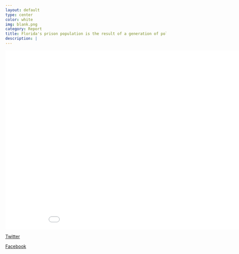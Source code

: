 ```yaml
---
layout: default
type: center
color: white
img: blank.png
category: Report
title: Florida's prison population is the result of a generation of policy decisions - some with unintended consequences.
description: |
---
```


<iframe id="history" src="DataVisualizations/intotimer.html" height='560' width='960' frameborder='0' scrolling='no'></iframe>

<!-- Twitter -->
<a href="http://twitter.com/home?status=https://accountablejustice.github.io/report%23history&text=Florida's prison expansion is the result of short-term planning" title="Share on Twitter" target="_blank" class="btn btn-twitter"><i class="fa fa-twitter"></i> Twitter</a>
 <!-- Facebook -->
<a href="https://www.facebook.com/sharer/sharer.php?u=https://accountablejustice.github.io/report%23history" title="Share on Facebook" target="_blank" class="btn btn-facebook"><i class="fa fa-facebook"></i> Facebook</a>
